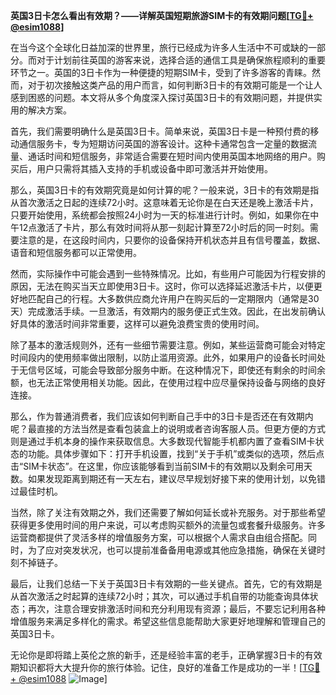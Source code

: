 **英国3日卡怎么看出有效期？——详解英国短期旅游SIM卡的有效期问题[[TG💪+ @esim1088](https://t.me/s/esim1088)]**

在当今这个全球化日益加深的世界里，旅行已经成为许多人生活中不可或缺的一部分。而对于计划前往英国的游客来说，选择合适的通信工具是确保旅程顺利的重要环节之一。英国的3日卡作为一种便捷的短期SIM卡，受到了许多游客的青睐。然而，对于初次接触这类产品的用户而言，如何判断3日卡的有效期可能是一个让人感到困惑的问题。本文将从多个角度深入探讨英国3日卡的有效期问题，并提供实用的解决方案。

首先，我们需要明确什么是英国3日卡。简单来说，英国3日卡是一种预付费的移动通信服务卡，专为短期访问英国的游客设计。这种卡通常包含一定量的数据流量、通话时间和短信服务，非常适合需要在短时间内使用英国本地网络的用户。购买后，用户只需将其插入支持的手机或设备中即可激活并开始使用。

那么，英国3日卡的有效期究竟是如何计算的呢？一般来说，3日卡的有效期是指从首次激活之日起的连续72小时。这意味着无论你是在白天还是晚上激活卡片，只要开始使用，系统都会按照24小时为一天的标准进行计时。例如，如果你在中午12点激活了卡片，那么有效时间将从那一刻起计算至72小时后的同一时刻。需要注意的是，在这段时间内，只要你的设备保持开机状态并且有信号覆盖，数据、语音和短信服务都可以正常使用。

然而，实际操作中可能会遇到一些特殊情况。比如，有些用户可能因为行程安排的原因，无法在购买当天立即使用3日卡。这时，你可以选择延迟激活卡片，以便更好地匹配自己的行程。大多数供应商允许用户在购买后的一定期限内（通常是30天）完成激活手续。一旦激活，有效期内的服务便正式生效。因此，在出发前确认好具体的激活时间非常重要，这样可以避免浪费宝贵的使用时间。

除了基本的激活规则外，还有一些细节需要注意。例如，某些运营商可能会对特定时间段内的使用频率做出限制，以防止滥用资源。此外，如果用户的设备长时间处于无信号区域，可能会导致部分服务中断。在这种情况下，即使还有剩余的时间余额，也无法正常使用相关功能。因此，在使用过程中应尽量保持设备与网络的良好连接。

那么，作为普通消费者，我们应该如何判断自己手中的3日卡是否还在有效期内呢？最直接的方法当然是查看包装盒上的说明或者咨询客服人员。但更方便的方式则是通过手机本身的操作来获取信息。大多数现代智能手机都内置了查看SIM卡状态的功能。具体步骤如下：打开手机设置，找到“关于手机”或类似的选项，然后点击“SIM卡状态”。在这里，你应该能够看到当前SIM卡的有效期以及剩余可用天数。如果发现距离到期还有一天左右，建议尽早规划好接下来的使用计划，以免错过最佳时机。

当然，除了关注有效期之外，我们还需要了解如何延长或补充服务。对于那些希望获得更多使用时间的用户来说，可以考虑购买额外的流量包或套餐升级服务。许多运营商都提供了灵活多样的增值服务方案，可以根据个人需求自由组合搭配。同时，为了应对突发状况，也可以提前准备备用电源或其他应急措施，确保在关键时刻不掉链子。

最后，让我们总结一下关于英国3日卡有效期的一些关键点。首先，它的有效期是从首次激活之时起算的连续72小时；其次，可以通过手机自带的功能查询具体状态；再次，注意合理安排激活时间和充分利用现有资源；最后，不要忘记利用各种增值服务来满足多样化的需求。希望这些信息能帮助大家更好地理解和管理自己的英国3日卡。

无论你是即将踏上英伦之旅的新手，还是经验丰富的老手，正确掌握3日卡的有效期知识都将大大提升你的旅行体验。记住，良好的准备工作是成功的一半！[[TG💪+ @esim1088](https://t.me/s/esim1088) ![Image](https://i.postimg.cc/4NQfJmqS/Snipaste-2025-05-13-00-14-12.png)]